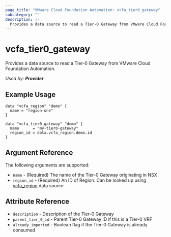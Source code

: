 ```yaml
---
page_title: "VMware Cloud Foundation Automation: vcfa_tier0_gateway"
subcategory: ""
description: |-
  Provides a data source to read a Tier-0 Gateway from VMware Cloud Foundation Automation.
---
```


# vcfa_tier0_gateway

Provides a data source to read a Tier-0 Gateway from VMware Cloud Foundation Automation.

_Used by: **Provider**_

## Example Usage

```hcl
data "vcfa_region" "demo" {
  name = "region-one"
}

data "vcfa_tier0_gateway" "demo" {
  name      = "my-tier0-gateway"
  region_id = data.vcfa_region.demo.id
}
```

## Argument Reference

The following arguments are supported:

- `name` - (Required) The name of the Tier-0 Gateway originating in NSX
- `region_id` - (Required) An ID of Region. Can be looked up using
  [vcfa_region](/providers/vmware/vcfa/latest/docs/data-sources/region) data source

## Attribute Reference

- `description` - Description of the Tier-0 Gateway
- `parent_tier_0_id` - Parent Tier-0 Gateway ID if this is a Tier-0 VRF
- `already_imported` - Boolean flag if the Tier-0 Gateway is already consumed
